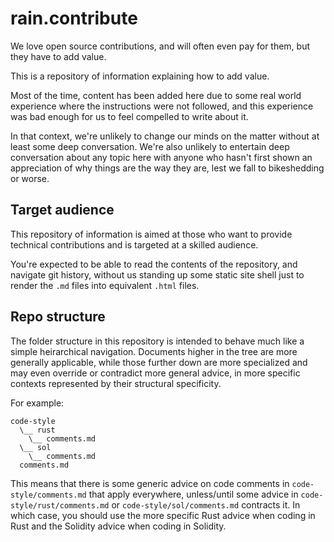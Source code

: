 # rain.contribute

We love open source contributions, and will often even pay for them, but they
have to add value.

This is a repository of information explaining how to add value.

Most of the time, content has been added here due to some real world experience
where the instructions were not followed, and this experience was bad enough for
us to feel compelled to write about it.

In that context, we're unlikely to change our minds on the matter without at
least some deep conversation. We're also unlikely to entertain deep conversation
about any topic here with anyone who hasn't first shown an appreciation of why
things are the way they are, lest we fall to bikeshedding or worse.

## Target audience

This repository of information is aimed at those who want to provide technical
contributions and is targeted at a skilled audience.

You're expected to be able to read the contents of the repository, and navigate
git history, without us standing up some static site shell just to render the
`.md` files into equivalent `.html` files.

## Repo structure

The folder structure in this repository is intended to behave much like a simple
heirarchical navigation. Documents higher in the tree are more generally
applicable, while those further down are more specialized and may even override
or contradict more general advice, in more specific contexts represented by their
structural specificity.

For example:

```
code-style
  \__ rust
    \__ comments.md
  \__ sol
    \__ comments.md
  comments.md
```

This means that there is some generic advice on code comments in
`code-style/comments.md` that apply everywhere, unless/until some advice in
`code-style/rust/comments.md` or `code-style/sol/comments.md` contracts it. In
which case, you should use the more specific Rust advice when coding in Rust and
the Solidity advice when coding in Solidity.